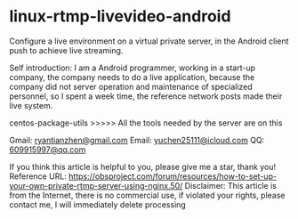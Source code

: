 # linux-rtmp-livevideo-android
Configure a live environment on a virtual private server, in the Android client push to achieve live streaming.

Self introduction:
I am a Android programmer, working in a start-up company, the company needs to do a live application, because the company did not server operation and maintenance of specialized personnel, so I spent a week time, the reference network posts made their live system.



centos-package-utils >>>>> All the tools needed by the server are on this
 

Gmail: ryantianzhen@gmail.com
Email: yuchen25111@icloud.com
QQ: 609915997@qq.com

If you think this article is helpful to you, please give me a star, thank you!
Reference URL: https://obsproject.com/forum/resources/how-to-set-up-your-own-private-rtmp-server-using-nginx.50/
Disclaimer: This article is from the Internet, there is no commercial use, if violated your rights, please contact me, I will immediately delete processing

